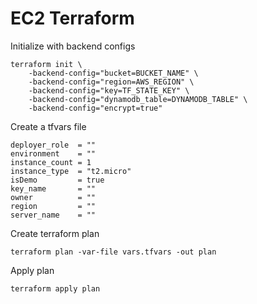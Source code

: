 # EC2 Terraform

Initialize with backend configs
```
terraform init \
    -backend-config="bucket=BUCKET_NAME" \
    -backend-config="region=AWS_REGION" \
    -backend-config="key=TF_STATE_KEY" \
    -backend-config="dynamodb_table=DYNAMODB_TABLE" \
    -backend-config="encrypt=true"
```

Create a tfvars file
```
deployer_role  = ""
environment    = ""
instance_count = 1
instance_type  = "t2.micro"
isDemo         = true
key_name       = ""
owner          = ""
region         = ""
server_name    = ""
```

Create terraform plan
```
terraform plan -var-file vars.tfvars -out plan
```

Apply plan
```
terraform apply plan
```